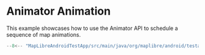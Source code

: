 # Animator Animation

This example showcases how to use the Animator API to schedule a sequence of map animations.

```kotlin title="CameraAnimatorActivity.kt"
--8<-- "MapLibreAndroidTestApp/src/main/java/org/maplibre/android/testapp/activity/camera/CameraAnimatorActivity.kt"
```
